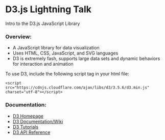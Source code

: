 # D3.js Lightning Talk
Intro to the D3.js JavaScript Library

### Overview:

* A JavaScript library for data visualization
* Uses HTML, CSS, JavaScript, and SVG languages
* D3 is extremely fash, supports large data sets and dynamic behaviors for interaction and animation

To use D3, include the following script tag in your html file:

```
<script src="https://cdnjs.cloudflare.com/ajax/libs/d3/3.5.6/d3.min.js" charset="utf-8"></script>
```

### Documentation:

* [D3 Homepage](http://d3js.org/) 
* [D3 Documentation/Wiki](https://github.com/mbostock/d3/wiki)
* [D3 Tutorials](https://github.com/mbostock/d3/wiki/Tutorials) 
* [D3 API Reference](https://github.com/mbostock/d3/wiki/API-Reference) 